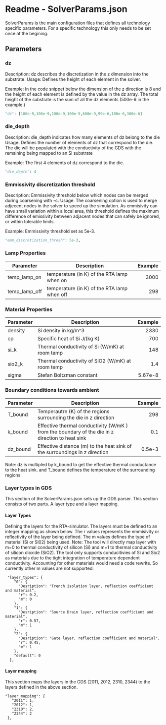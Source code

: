 # Readme - SolverParams.json

SolverParams is the main configuration files that defines all technology specific parameters. 
For a specific technology this only needs to be set once at the begining. 

## Parameters 

### dz
Description: dz describes the discretization in the z dimension into the substrate. 
Usage: Defines the height of each element in the solver.

Example: In the code snippet below the dimension of the z direction is 8 and the height of each element is defined by the value in the dz array. The total height of the substrate is the sum of all the dz elements (500e-6 in the example.)
```python
"dz": [100e-9,100e-9,100e-9,100e-9,600e-9,99e-6,100e-6,300e-6]
```

### die_depth
Description: die_depth indicates how many elements of dz belong to the die 
Usage: Defines the number of elements of dz that correspond to the die. The die will be populated with the conductivity of the GDS with the remaining being mapped to an Si substrate

Example: The first 4 elements of dz correspond to the die.
```python
"die_depth": 4
```

### Emmissivity discretization threshold
Description: Emmissivity threshold below which nodes can be merged during coarsening with -c.
Usage: The coarsening option is used to merge adjecent nodes in the solver to speed up the simulation. As emmisivity can have small variation within a local area, this threshold defines the maximum difference of emissivity between adjacent nodes that can safely be ignored, or within tolerable limits.

Example: Emmissivity threshold set as 5e-3.
```python
"emm_discretization_thresh": 5e-3,
```

### Lamp Properties
| Parameter     | Description                                 | Example|
| ------------- | ------------------------------------------- | -----: |
| temp_lamp_on  | temperature (in K) of the RTA lamp when on  |   3000 |
| temp_lamp_off | temperature (in K) of the RTA lamp when off |    298 |

### Material Properties
| Parameter     | Description                                 | Example|
| ------------- | ------------------------------------------- | -----: |
| density       |  Si density in kg/m^3                       |   2330 |
| cp            | Specific heat of Si J/(kg K)                |    700 |
| si_k          | Thermal conductivity of Si (W/mK) at room temp     | 148    |
| sio2_k        | Thermal conductivity of SiO2 (W/mK) at room temp   | 1.4    |
| sigma         | Stefan Boltzman constant                    | 5.67e-8 |

### Boundary conditions towards ambient
| Parameter     | Description                                 | Example|
| ------------- | ------------------------------------------- | -----: |
| T_bound       | Temperautre (K) of the regions surrounding the die in z direction  |   298 |
| k_bound       | Effective thermal conductivity (W/mK ) from the boundary of the die in z direction to heat sink |    0.1|
| dz_bound      | Effective distance (m) to the heat sink of the surroundings in z direction  | 0.5e-3|

Note: dz is multipled by k_bound to get the effective thermal conductance to the heat sink. and T_bound defines the temperature of the surrounding regions.

### Layer types in GDS
This section of the SolverParams.json sets up the GDS parser. This section consists of two parts. A layer type and a layer mapping.  

#### Layer Types
Defining the layers for the RTA-simulator. The layers must be defined to an integer mapping as shown below. The r values represents the emmisivity or reflectivity of the layer being defined. The m values defines the type of material (Si or Si02) being used.
Note: The tool will directly map layer with m=0 to thermal conductivity of silicon (Si) and m=1 to thermal conductivity of silicon dioxide (SiO2). The tool only supports conducitivies of Si and Sio2 as materials due to the tight integration of temperature dependent conductivity. Accounting for other materials would need a code rewrite. So currently other m values are not supported. 

```
 "layer_types": { 
    "0": {
      "Desription": "Trench isolation layer, reflection coefficient and material",
      "r": 0.2,
      "m": 0
    },
    "1": {
      "Desription": "Source Drain layer, reflection coefficient and material",
      "r": 0.57,
      "m": 1
    },
    "2": {
      "Desription": "Gate layer, reflection coefficient and material",
      "r": 0.45,
      "m": 1
    },
    "default": 0
  }, 
```

#### Layer mapping

 This section maps the layers in the GDS (2011, 2012, 2310, 2344) to the layers defined in the above section. 
 
 ``` 
 "layer_mapping": { 
    "2011": 1,
    "2012": 1,
    "2310": 2,
    "2344": 2
  },
 ```



